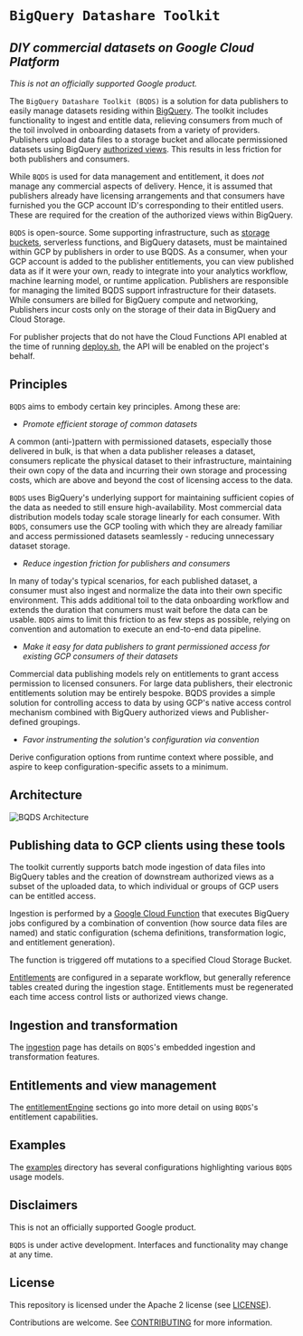 # ```BigQuery Datashare Toolkit```
## _DIY commercial datasets on Google Cloud Platform_

_This is not an officially supported Google product._

The ```BigQuery Datashare Toolkit (BQDS)``` is a solution for data publishers to easily manage datasets residing within [BigQuery](https://cloud.google.com/bigquery/). The toolkit includes functionality to ingest and entitle data, relieving consumers from much of the toil involved in onboarding datasets from a variety of providers. Publishers upload data files to a storage bucket and allocate permissioned datasets using BigQuery [authorized views](https://cloud.google.com/bigquery/docs/authorized-views). This results in less friction for both publishers and consumers.

While ```BQDS``` is used for data management and entitlement, it does *not* manage any commercial aspects of delivery. Hence, it is assumed that publishers already have licensing arrangements and that consumers have furnished you the GCP account ID's corresponding to their entitled users. These are required for the creation of the authorized views within BigQuery.

```BQDS``` is open-source. Some supporting infrastructure, such as [storage buckets](https://cloud.google.com/storage/), serverless functions, and BigQuery datasets, must be maintained within GCP by publishers in order to use BQDS. As a consumer, when your GCP account is added to the publisher entitlements, you can view published data as if it were your own, ready to integrate into your analytics workflow, machine learning model, or runtime application. Publishers are responsible for managing the limited BQDS support infrastructure for their datasets. While consumers are billed for BigQuery compute and networking, Publishers incur costs only on the storage of their data in BigQuery and Cloud Storage.

For publisher projects that do not have the Cloud Functions API enabled at the time of running [deploy.sh](ingestion/bin/deploy.sh), the API will be enabled on the project's behalf.

## Principles

```BQDS``` aims to embody certain key principles. Among these are:

- _Promote efficient storage of common datasets_

A common (anti-)pattern with permissioned datasets, especially those delivered in bulk, is that when a data publisher releases a dataset, consumers replicate the physical dataset to their infrastructure, maintaining their own copy of the data and incurring their own storage and processing costs, which are above and beyond the cost of licensing access to the data.

```BQDS``` uses BigQuery's underlying support for maintaining sufficient copies of the data as needed to still ensure high-availability. Most commercial data distribution models today scale storage linearly for each consumer. With ```BQDS```, consumers use the GCP tooling with which they are already familiar and access permissioned datasets seamlessly - reducing unnecessary dataset storage.

- _Reduce ingestion friction for publishers and consumers_

In many of today's typical scenarios, for each published dataset, a consumer must also ingest and normalize the data into their own specific environment. This adds additional toil to the data onboarding workflow and extends the duration that conumers must wait before the data can be usable. ```BQDS``` aims to limit this friction to as few steps as possible, relying on convention and automation to execute an end-to-end data pipeline.

- _Make it easy for data publishers to grant permissioned access for existing GCP consumers of their datasets_

Commercial data publishing models rely on entitlements to grant access permission to licensed consuners. For large data publishers, their electronic entitlements solution may be entirely bespoke. BQDS provides a simple solution for controlling access to data by using GCP's native access control mechanism combined with BigQuery authorized views and Publisher-defined groupings.

- _Favor instrumenting the solution's configuration via convention_

Derive configuration options from runtime context where possible, and aspire to keep configuration-specific assets to a minimum.

## Architecture

![BQDS Architecture](architecture.png "BQDS Architecture")

## Publishing data to GCP clients using these tools

The toolkit currently supports batch mode ingestion of data files into BigQuery tables and the creation of downstream authorized views as a subset of the uploaded data, to which individual or groups of GCP users can be entitled access.

Ingestion is performed by a [Google Cloud Function](https://cloud.google.com/functions/) that executes BigQuery jobs configured by a combination of convention (how source data files are named) and static configuration (schema definitions, transformation logic, and entitlement generation).

The function is triggered off mutations to a specified Cloud Storage Bucket.

[Entitlements](entitlements) are configured in a separate workflow, but generally reference tables created during the ingestion stage. Entitlements must be regenerated each time access control lists or authorized views change.

## Ingestion and transformation

The [ingestion](ingestion) page has details on `BQDS`'s embedded ingestion and transformation features.

## Entitlements and view management
The [entitlementEngine](entitlements) sections go into more detail on using `BQDS`'s  entitlement capabilities.

## Examples
The [examples](examples) directory has several configurations highlighting various `BQDS` usage models.

## Disclaimers

This is not an officially supported Google product.

`BQDS` is under active development. Interfaces and functionality may change at any time.

## License

This repository  is licensed under the Apache 2 license (see [LICENSE](LICENSE.txt)).

Contributions are welcome. See [CONTRIBUTING](CONTRIBUTING.md) for more information.
